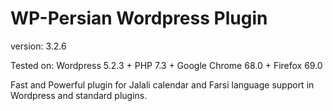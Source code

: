 # WP-Persian Wordpress Plugin

version: 3.2.6

Tested on: Wordpress 5.2.3 + PHP 7.3 + Google Chrome 68.0 + Firefox 69.0

Fast and Powerful plugin for Jalali calendar and Farsi language support in Wordpress and standard plugins.
